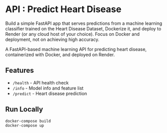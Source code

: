 # API : Predict Heart Disease
Build a simple FastAPI app that serves predictions from a machine learning classifier trained on the Heart Disease Dataset, Dockerize it, and deploy to Render (or any cloud host of your choice). Focus on Docker and deployment, not on achieving high accuracy.

A FastAPI-based machine learning API for predicting heart disease, containerized with Docker, and deployed on Render.

## Features
- `/health` - API health check
- `/info` - Model info and feature list
- `/predict` - Heart disease prediction

## Run Locally
```bash
docker-compose build
docker-compose up
